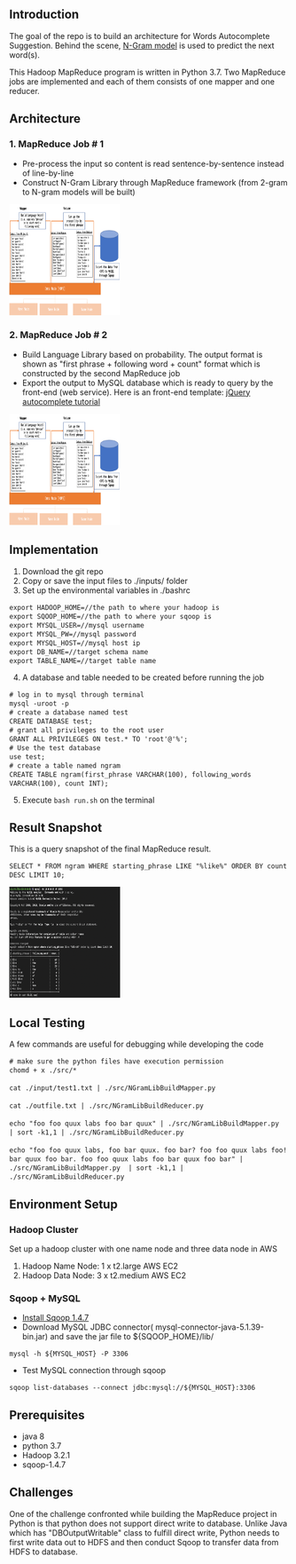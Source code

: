 ## Introduction
The goal of the repo is to build an architecture for Words Autocomplete Suggestion. Behind the scene, [N-Gram model](https://en.wikipedia.org/wiki/N-gram) is used to predict the next word(s).

This Hadoop MapReduce program is written in Python 3.7. Two MapReduce jobs are implemented and each of them consists of one mapper and one reducer.

## Architecture
### 1. MapReduce Job # 1
- Pre-process the input so content is read sentence-by-sentence instead of line-by-line
- Construct N-Gram Library through MapReduce framework (from 2-gram to N-gram models will be built)

<img src="https://github.com/anleihuang/mapreduce_autocomplete/blob/master/docs/nGram_MR2.png"  width="200" height="200">

### 2. MapReduce Job # 2
- Build Language Library based on probability. The output format is shown as "first phrase + following word + count" format which is constructed by the second MapReduce job
- Export the output to MySQL database which is ready to query by the front-end (web service). Here is an front-end template: [jQuery autocomplete tutorial](https://www.wowww.nl/2014/02/01/jquery-autocomplete-tutorial-php-mysql/)

<img src="https://github.com/anleihuang/mapreduce_autocomplete/blob/master/docs/nGram_MR2.png"  width="200" height="200">


## Implementation
1. Download the git repo
2. Copy or save the input files to ./inputs/ folder
3. Set up the environmental variables in ./bashrc
```
export HADOOP_HOME=//the path to where your hadoop is
export SQOOP_HOME=//the path to where your sqoop is
export MYSQL_USER=//mysql username
export MYSQL_PW=//mysql password
export MYSQL_HOST=//mysql host ip
export DB_NAME=//target schema name
export TABLE_NAME=//target table name
```
4. A database and table needed to be created before running the job
```
# log in to mysql through terminal
mysql -uroot -p
# create a database named test
CREATE DATABASE test; 
# grant all privileges to the root user
GRANT ALL PRIVILEGES ON test.* TO 'root'@'%'; 
# Use the test database
use test;
# create a table named ngram
CREATE TABLE ngram(first_phrase VARCHAR(100), following_words VARCHAR(100), count INT);
```
5. Execute `bash run.sh` on the terminal

## Result Snapshot
This is a query snapshot of the final MapReduce result.
```
SELECT * FROM ngram WHERE starting_phrase LIKE "%like%" ORDER BY count DESC LIMIT 10;
```
<img src="https://github.com/anleihuang/mapreduce_autocomplete/blob/master/docs/result.png"  width="200" height="200">


## Local Testing
A few commands are useful for debugging while developing the code

```
# make sure the python files have execution permission
chomd + x ./src/*

cat ./input/test1.txt | ./src/NGramLibBuildMapper.py 

cat ./outfile.txt | ./src/NGramLibBuildReducer.py

echo "foo foo quux labs foo bar quux" | ./src/NGramLibBuildMapper.py  | sort -k1,1 | ./src/NGramLibBuildReducer.py

echo "foo foo quux labs, foo bar quux. foo bar? foo foo quux labs foo! bar quux foo bar. foo foo quux labs foo bar quux foo bar" | ./src/NGramLibBuildMapper.py  | sort -k1,1 | ./src/NGramLibBuildReducer.py
```

## Environment Setup

### Hadoop Cluster
Set up a hadoop cluster with one name node and three data node in AWS
1. Hadoop Name Node: 1 x t2.large AWS EC2
2. Hadoop Data Node: 3 x t2.medium AWS EC2


### Sqoop + MySQL
- [Install Sqoop 1.4.7](https://programmer.help/blogs/5d805fb1ee5e9.html)
- Download MySQL JDBC connector( mysql-connector-java-5.1.39-bin.jar) and save the jar file to ${SQOOP_HOME}/lib/
```
mysql -h ${MYSQL_HOST} -P 3306
```

- Test MySQL connection through sqoop
```
sqoop list-databases --connect jdbc:mysql://${MYSQL_HOST}:3306
```


## Prerequisites
- java 8
- python 3.7
- Hadoop 3.2.1
- sqoop-1.4.7

## Challenges
One of the challenge confronted while building the MapReduce project in Python is that python does not support direct write to database. Unlike Java which has "DBOutputWritable" class to fulfill direct write, Python needs to first write data out to HDFS and then conduct Sqoop to transfer data from HDFS to database.